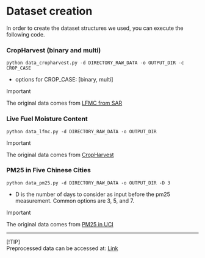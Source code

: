 # Dataset creation

In order to create the dataset structures we used, you can execute the following code. 


### CropHarvest (binary and multi)  
```
python data_cropharvest.py -d DIRECTORY_RAW_DATA -o OUTPUT_DIR -c CROP_CASE
```
* options for CROP_CASE: [binary, multi]

> [!IMPORTANT]  
> The original data comes from [LFMC from SAR](https://github.com/kkraoj/lfmc_from_sar)


### Live Fuel Moisture Content  
```
python data_lfmc.py -d DIRECTORY_RAW_DATA -o OUTPUT_DIR 
```

> [!IMPORTANT]  
> The original data comes from [CropHarvest](https://github.com/nasaharvest/cropharvest)


### PM25 in Five Chinese Cities 
```
python data_pm25.py -d DIRECTORY_RAW_DATA -o OUTPUT_DIR -D 3
```
* D is the number of days to consider as input before the pm25 measurement. Common options are 3, 5, and 7.


> [!IMPORTANT]  
> The original data comes from [PM25 in UCI](https://doi.org/10.24432/C52K58)

 
---


[!TIP]  
Preprocessed data can be accessed at: [Link](https://cloud.dfki.de/owncloud/index.php/s/yxAfArTXkMF7nM2)
